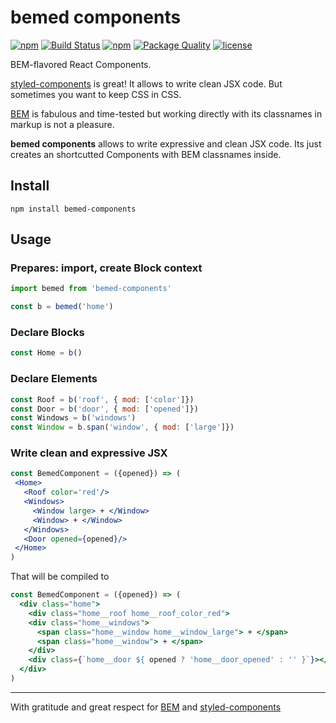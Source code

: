 # bemed components


[![npm][npm-img]][npm]
[![Build Status][ci-img]][ci]
[![npm][npm-dwnlds-img]][npm]
[![Package Quality][quality-img]][quality]
[![license][lic-img]][lic]

[npm-img]: https://img.shields.io/npm/v/bemed-components.svg
[npm]:     https://npmjs.org/package/bemed-components

[ci-img]:  https://img.shields.io/travis/vkalinichev/bemed-components.svg
[ci]:      https://travis-ci.org/vkalinichev/bemed-components

[npm-dwnlds-img]: https://img.shields.io/npm/dt/bemed-components.svg

[quality-img]: http://npm.packagequality.com/shield/bemed-components.svg
[quality]: http://packagequality.com/#?package=bemed-components

[lic-img]: https://img.shields.io/github/license/vkalinichev/bemed-components.svg
[lic]:     https://github.com/vkalinichev/bemed-components/blob/master/License


BEM-flavored React Components.

[styled-components] is great! It allows to write clean JSX code.
But sometimes you want to keep CSS in CSS.

[BEM] is fabulous and time-tested but working directly
with its classnames in markup is not a pleasure.
 
**bemed components** allows to write expressive and clean JSX code.
Its just creates an shortcutted Components with BEM classnames inside.

## Install
```shell
npm install bemed-components
```

## Usage 

### Prepares: import, create Block context
```javascript
import bemed from 'bemed-components'

const b = bemed('home')   
```

### Declare Blocks
```javascript
const Home = b()           
```

### Declare Elements
```javascript
const Roof = b('roof', { mod: ['color']}) 
const Door = b('door', { mod: ['opened']})
const Windows = b('windows')   
const Window = b.span('window', { mod: ['large']}) 
```

### Write clean and expressive JSX
```jsx
const BemedComponent = ({opened}) => (
 <Home>
   <Roof color='red'/>     
   <Windows>
     <Window large> + </Window>
     <Window> + </Window>
   </Windows>
   <Door opened={opened}/>
 </Home>
)
```
That will be compiled to
```jsx
const BemedComponent = ({opened}) => (
  <div class="home">
    <div class="home__roof home__roof_color_red"> 
    <div class="home__windows">
      <span class="home__window home__window_large"> + </span>  
      <span class="home__window"> + </span>
    </div>
    <div class={`home__door ${ opened ? 'home__door_opened' : '' }`}></div>
  </div>
)
```

---
With gratitude and great respect for [BEM] and [styled-components]

[BEM]: https://bem.info/methodology
[styled-components]: https://www.styled-components.com
